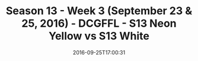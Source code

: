 ---
title: Season 13 - Week 3 (September 23 & 25, 2016) - DCGFFL - S13 Neon Yellow vs
  S13 White
teams-score:
- team: _teams/s13-neon-yellow.md
  score: 30
- team: _teams/s13-white.md
  score: 20
mvp: L. Diep (N. Yellow); W. Chappell (White)
game-ball: A. Allen (N. Yellow); B. Jucha (White)
season: 13
week: 3
date: '2016-09-25T17:00:31'
pageid: season-13-week-3-september-23-25-2016-4821-vs-4830
---